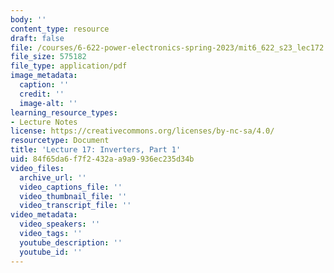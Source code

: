```yaml
---
body: ''
content_type: resource
draft: false
file: /courses/6-622-power-electronics-spring-2023/mit6_622_s23_lec172.pdf
file_size: 575182
file_type: application/pdf
image_metadata:
  caption: ''
  credit: ''
  image-alt: ''
learning_resource_types:
- Lecture Notes
license: https://creativecommons.org/licenses/by-nc-sa/4.0/
resourcetype: Document
title: 'Lecture 17: Inverters, Part 1'
uid: 84f65da6-f7f2-432a-a9a9-936ec235d34b
video_files:
  archive_url: ''
  video_captions_file: ''
  video_thumbnail_file: ''
  video_transcript_file: ''
video_metadata:
  video_speakers: ''
  video_tags: ''
  youtube_description: ''
  youtube_id: ''
---
```

